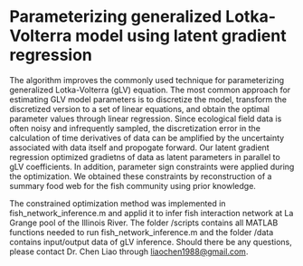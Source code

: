 # Parameterizing generalized Lotka-Volterra model using latent gradient regression
The algorithm improves the commonly used technique for parameterizing generalized Lotka-Volterra (gLV) equation. The most common approach for estimating GLV model parameters is to discretize the model, transform the discretized version to a set of linear equations, and obtain the optimal parameter values through linear regression. Since ecological field data is often noisy and infrequently sampled, the discretization error in the calculation of time derivatives of data can be amplified by the uncertainty associated with data itself and propogate forward. Our latent gradient regression optimized gradietns of data as latent parameters in parallel to gLV coefficients. In addition, parameter sign constraints were applied during the optimization. We obtained these constraints by reconstruction of a summary food web for the fish community using prior knowledge. 

The constrained optimization method was implemented in fish_network_inference.m and applid it to infer fish interaction network at La Grange pool of the Illinois River. The folder /scripts contains all MATLAB functions needed to run fish_network_inference.m and the folder /data contains input/output data of gLV inference. Should there be any questions, please contact Dr. Chen Liao through liaochen1988@gmail.com.
